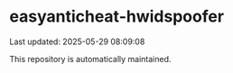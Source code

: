 # easyanticheat-hwidspoofer

Last updated: 2025-05-29 08:09:08

This repository is automatically maintained.
